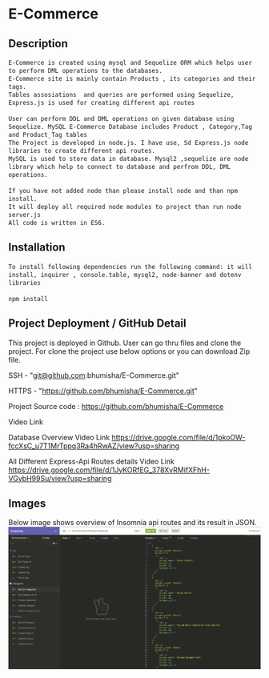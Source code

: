 # E-Commerce

## Description

    E-Commerce is created using mysql and Sequelize ORM which helps user to perform DML operations to the databases.
    E-Commerce site is mainly contain Products , its categories and their tags. 
    Tables assosiations  and queries are performed using Sequelize,  Express.js is used for creating different api routes

    User can perform DDL and DML operations on given database using Sequelize. MySQL E-Commerce Database includes Product , Category,Tag and Product_Tag tables
    The Project is developed in node.js. I have use, Sd Express.js node libraries to create different api routes.
    MySQL is used to store data in database. Mysql2 ,sequelize are node library which help to connect to database and perfrom DDL, DML operations.

    If you have not added node than please install node and than npm install. 
    It will deploy all required node modules to project than run node server.js
    All code is written in ES6.
## Installation
    To install following dependencies run the following command: it will install, inquirer , console.table, mysql2, node-banner and dotenv libraries

    npm install

## Project Deployment / GitHub Detail

This project is deployed in Github. User can go thru files and clone the project. For clone the project use below options or you can download Zip file.

SSH - "git@github.com:bhumisha/E-Commerce.git"

HTTPS - "https://github.com/bhumisha/E-Commerce.git"

Project Source code :
https://github.com/bhumisha/E-Commerce

Video Link

Database Overview Video Link
https://drive.google.com/file/d/1pkoOW-fccXsC_u7T1MrTppq3Ra4hRwAZ/view?usp=sharing

All Different Express-Api Routes details Video Link
https://drive.google.com/file/d/1JyKORfEG_378XvRMifXFhH-VGybH99Su/view?usp=sharing

## Images

Below image shows overview of Insomnia api routes and its result in JSON.
![](Develop/assets/insomnia.png)